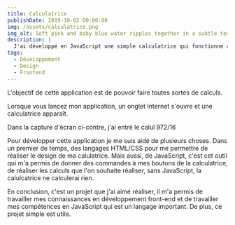 ```yaml
---
title: Calculatrice
publishDate: 2019-10-02 00:00:00
img: /assets/calculatrice.png
img_alt: Soft pink and baby blue water ripples together in a subtle texture.
description: |
  J'ai développé en JavaScript une simple calculatrice qui fonctionne comme il faut.
tags:
  - Développement
  - Design
  - Frontend
---
```


L'objectif de cette application est de pouvoir faire toutes sortes de calculs.

Lorsque vous lancez mon application, un onglet Internet s'ouvre et une calculatrice apparaît.

Dans la capture d'écran ci-contre, j'ai entré le calul 972/16

Pour développer cette application je me suis aidé de plusieurs choses. Dans un premier de temps, des
langages HTML/CSS pour me permettre de réaliser le design de ma calulatrice. Mais aussi, de JavaScript, 
c'est cet outil qui m'a permis de donner des commandes à mes boutons de la calculatrice, de réaliser les 
calculs que l'on souhaite réaliser, sans JavaScript, la calulcatrice ne calculerai rien.

En conclusion, c'est un projet que j'ai aimé réaliser, il m'a permis de travailler mes connaissances en 
développement front-end et de travailler mes compétences en JavaScript qui est un langage important. 
De plus, ce projet simple est utile.
